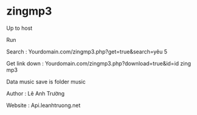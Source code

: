 # zingmp3

Up to host 

Run

Search : Yourdomain.com/zingmp3.php?get=true&search=yêu 5

Get link down :  Yourdomain.com/zingmp3.php?download=true&id=id zing mp3

Data music save is folder music

Author : Lê Anh Trường

Website : Api.leanhtruong.net
